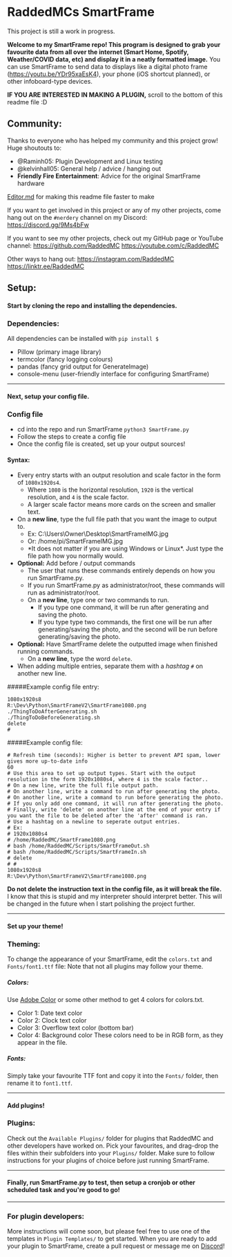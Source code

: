 # RaddedMCs SmartFrame
This project is still a work in progress.

**Welcome to my SmartFrame repo! This program is designed to grab your favourite data from all over the internet (Smart Home, Spotify, Weather/COVID data, etc) and display it in a neatly formatted image.**
You can use SmartFrame to send data to displays like a digital photo frame (https://youtu.be/YDr95xaEsK4), your phone (iOS shortcut planned), or other infoboard-type devices.

**IF YOU ARE INTERESTED IN MAKING A PLUGIN,** scroll to the bottom of this readme file :D

## Community:
Thanks to everyone who has helped my community and this project grow! Huge shoutouts to:
* @Raminh05: Plugin Development and Linux testing
* @kelvinhall05: General help / advice / hanging out
* **Friendly Fire Entertainment**: Advice for the original SmartFrame hardware

[Editor.md](https://pandao.github.io/editor.md/en.html "Editor.md") for making this readme file faster to make

If you want to get involved in this project or any of my other projects, come hang out on the `#nerdery` channel on my Discord:
https://discord.gg/9Ms4bFw

If you want to see my other projects, check out my GitHub page or YouTube channel:
https://github.com/RaddedMC
https://youtube.com/c/RaddedMC

Other ways to hang out:
https://instagram.com/RaddedMC
https://linktr.ee/RaddedMC


## Setup:
#### Start by cloning the repo and installing the dependencies.
### Dependencies:
All dependencies can be installed with `pip install $`
* Pillow (primary image library)
* termcolor (fancy logging colours)
* pandas (fancy grid output for GenerateImage)
* console-menu (user-friendly interface for configuring SmartFrame)

------------
#### Next, setup your config file.
### Config file
- cd into the repo and run SmartFrame `python3 SmartFrame.py`
- Follow the steps to create a config file
- Once the config file is created, set up your output sources!

#### Syntax:
* Every entry starts with an output resolution and scale factor in the form of `1080x1920s4`.
   * Where `1080` is the horizontal resolution, `1920` is the vertical resolution, and `4` is the scale factor.
   * A larger scale factor means more cards on the screen and smaller text.
* On a **new line**, type the full file path that you want the image to output to.
   * Ex: C:\Users\Owner\Desktop\SmartFrameIMG.jpg
   * Or: /home/pi/SmartFrameIMG.jpg
   * \*It does not matter if you are using Windows or Linux\*. Just type the file path how you normally would.
* **Optional:** Add before / output commands
   * The user that runs these commands entirely depends on how you run SmartFrame.py.
   * If you run SmartFrame.py as administrator/root, these commands will run as administrator/root.
   * On a **new line**, type one or two commands to run.
      * If you type one command, it will be run after generating and saving the photo.
	  * If you type type two commands, the first one will be run after generating/saving the photo, and the second will be run before generating/saving the photo.
* **Optional:** Have SmartFrame delete the outputted image when finished running commands.
	* On a **new line**, type the word `delete`.
* When adding multiple entries, separate them with a *hashtag*  `#` on another new line.

#####Example config file entry:
```
1080x1920s8
R:\Dev\Python\SmartFrameV2\SmartFrame1080.png
./ThingToDoAfterGenerating.sh
./ThingToDoBeforeGenerating.sh
delete
#
```
#####Example config file:
```
# Refresh time (seconds): Higher is better to prevent API spam, lower gives more up-to-date info
60
# Use this area to set up output types. Start with the output resolution in the form 1920x1080s4, where 4 is the scale factor..
# On a new line, write the full file output path.
# On another line, write a command to run after generating the photo.
# On another line, write a command to run before generating the photo.
# If you only add one command, it will run after generating the photo.
# Finally, write 'delete' on another line at the end of your entry if you want the file to be deleted after the 'after' command is ran.
# Use a hashtag on a newline to seperate output entries.
# Ex:
# 1920x1080s4
# /home/RaddedMC/SmartFrame1080.png
# bash /home/RaddedMC/Scripts/SmartFrameOut.sh
# bash /home/RaddedMC/Scripts/SmartFrameIn.sh
# delete
# #
1080x1920s8
R:\Dev\Python\SmartFrameV2\SmartFrame1080.png
```
**Do not delete the instruction text in the config file, as it will break the file.** I know that this is stupid and my interpreter should interpret better. This will be changed in the future when I start polishing the project further.


------------
#### Set up your theme!
### Theming:
To change the appearance of your SmartFrame, edit the `colors.txt` and `Fonts/font1.ttf` file:
Note that not all plugins may follow your theme.
##### Colors:
Use [Adobe Color](https://color.adobe.com/ "Adobe Color") or some other method to get 4 colors for colors.txt.
* Color 1: Date text color
* Color 2: Clock text color
* Color 3: Overflow text color (bottom bar)
* Color 4: Background color
These colors need to be in RGB form, as they appear in the file.

##### Fonts:
Simply take your favourite TTF font and copy it into the `Fonts/` folder, then rename it to `font1.ttf`.

------------
#### Add plugins!
### Plugins:
Check out the `Available Plugins/` folder for plugins that RaddedMC and other developers have worked on.
Pick your favourites, and drag-drop the files within their subfolders into your `Plugins/` folder.
Make sure to follow instructions for your plugins of choice before just running SmartFrame.

------------
#### Finally, run SmartFrame.py to test, then setup a cronjob or other scheduled task and you're good to go!

------------
### For plugin developers:
More instructions will come soon, but please feel free to use one of the templates in `Plugin Templates/` to get started.
When you are ready to add your plugin to SmartFrame, create a pull request or message me on [Discord](https://discord.gg/9Ms4bFw)!